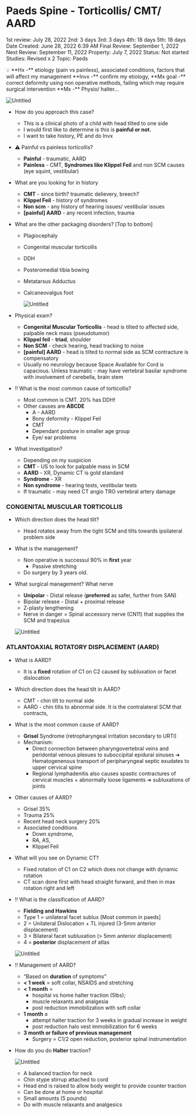 # Paeds Spine - Torticollis/ CMT/ AARD

1st review: July 28, 2022
2nd: 3 days
3rd: 3 days
4th: 18 days
5th: 18 days
Date Created: June 28, 2022 6:39 AM
Final Review: September 1, 2022
Next Review: September 11, 2022
Property: July 7, 2022
Status: Not started
Studies: Revised x 2
Topic: Paeds

<aside>
💡 **Hx -** etiology (pain vs painless), associated conditions, factors that will affect my management
**Invx -** confirm my etiology, 
**Mx goal -** correct deformity using non operative methods, failing which may require surgical intervention
**Mx -** Physio/ halter…

</aside>

![Untitled](Paeds%20Spine%20-%20Torticollis%20CMT%20AARD%20b8399e2a3d5f47949b3966026c720e55/Untitled.png)

- How do you approach this case?
    - This is a clinical photo of a child with head tilted to one side
    - I would first like to determine is this is **painful or not.**
    - I want to take history, PE and do Invx
- ⚠️ Painful vs painless torticollis?
    - **Painful** - traumatic, AARD
    - **Painless** - CMT, **Syndromes like Klippel Feil** and non SCM causes (eye squint, vestibular)
- What are you looking for in history
    - **CMT** - since birth? traumatic delievery, breech?
    - **Klippel Feil** - history of syndromes
    - **Non scm** - any history of hearing issues/ vestibular issues
    - **[painful] AARD** - any recent infection, trauma

- What are the other packaging disorders? [Top to bottom]
    - Plagiocephaly
    - Congenital muscular torticollis
    - DDH
    - Posteromedial tibia bowing
    - Metatarsus Adductus
    - Calcaneovalgus foot
        
        ![Untitled](Tibia%20Bowing%20c593e344ca064b39ba4f73142a0cd83b/Untitled.png)
        
- Physical exam?
    - **Congenital Muscular Torticollis** - head is tilted to affected side, palpable neck mass (pseudotumor)
    - **Klippel feil** - **triad**, shoulder
    - **Non SCM**  - check hearing, head tracking to noise
    - **[painful] AARD** - head is tilted to normal side as SCM contracture is compensatory
    - Usually no neurology because Space Available for Cord is capacious. Unless traumatic - may have vertebral basilar syndrome with involvement of cerebella, brain stem
- ‼️ What is the most common cause of torticollis?
    - Most common is CMT. 20% has DDH!
    - Other causes are **ABCDE**
        - A - AARD
        - Bony deformity - Klippel Feil
        - CMT
        - Dependant posture in smaller age group
        - Eye/ ear problems
- What investigation?
    - Depending on my suspicion
    - **CMT** - US to look for palpable mass in SCM
    - **AARD** - XR, Dynamic CT is gold standard
    - **Syndrome** - XR
    - **Non syndrome** - hearing tests, vestibular tests
    - If traumatic - may need CT angio TRO vertebral artery damage

### CONGENITAL MUSCULAR TORTICOLLIS

- Which direction does the head tilt?
    - Head rotates away from the tight SCM and tilts towards ipsilateral problem side
- What is the management?
    - Non operative is successul 90% in **first** year
        - Passive stretching
    - Do surgery by 3 years old.
- What surgical management? What nerve
    - **Unipolar** - Distal release (**preferred** as safer, further from SAN)
    - Bipolar release - Distal + proximal release
    - Z-plasty lengthening
    - Nerve in danger = Spinal accessory nerve (CN11) that supplies the SCM and trapezius
    
    ![Untitled](Paeds%20Spine%20-%20Torticollis%20CMT%20AARD%20b8399e2a3d5f47949b3966026c720e55/Untitled%201.png)
    

### ATLANTOAXIAL ROTATORY DISPLACEMENT (AARD)

- What is AARD?
    - It is a **fixed** rotation of C1 on C2 caused by subluxation or facet dislocation
- Which direction does the head tilt in AARD?
    - CMT - chin tilt to normal side
    - AARD - chin tilts to abnormal side. It is the contralateral SCM that contracts,
- What is the most common cause of AARD?
    - **Grisel** Syndrome (retropharyngeal irritation secondary to URTI)
    - Mechanism:
        - Direct connection between pharyngovertebral veins and peridontal venous plexues to suboccipital epidural sinuses ➔ Hematogenenous transport of peripharyngeal septic exudates to upper cervical spine
        - Regional lymphadenitis also causes spastic contractures of cervical muscles + abnormally loose ligaments ➔ subluxations of joints
- Other causes of AARD?
    - Grisel 35%
    - Trauma 25%
    - Recent head neck surgery 20%
    - Associated conditions
        - Down syndrome,
        - RA, AS,
        - Klippel Feil
- What will you see on Dynamic CT?
    - Fixed rotation of C1 on C2 which does not change with dynamic rotation
    - CT scan done first with head straight forward, and then in max rotation right and left
- ‼️ What is the classification of AARD?
    - **Fielding and Hawkins**
    - Type 1 = unilateral facet sublux [Most common in paeds]
    - 2 = Unilateral Dislocation + TL injured (3-5mm anterior displacement)
    - 3 = Bilateral facet subluxation (> 5mm anterior displacement)
    - 4 = **posterior** displacement of atlas
    
    ![Untitled](Paeds%20Spine%20-%20Torticollis%20CMT%20AARD%20b8399e2a3d5f47949b3966026c720e55/Untitled%202.png)
    
- ‼️ Management of AARD?
    - “Based on **duration** of symptoms”
    - **< 1 week** = soft collar, NSAIDS and stretching
    - **< 1 month** =
        - hospital vs home halter traction (5lbs);
        - muscle relaxants and analgesia
        - post reduction immobilization with soft collar
    - **1 month =**
        - attempt halter traction for 3 weeks in gradual increase in weight
        - post reduction halo vest immobilization for 6 weeks
    - **3 month or failure of previous management**
        - Surgery = C1/2 open reduction, posterior spinal instrumentation
- How do you do **Halter** traction?
    
    ![Untitled](Paeds%20Spine%20-%20Torticollis%20CMT%20AARD%20b8399e2a3d5f47949b3966026c720e55/Untitled%203.png)
    
    - A balanced traction for neck
    - Chin stype stirrup attached to cord
    - Head end is raised to allow body weight to provide counter traction
    - Can be done at home or hospital
    - Small amounts (5 pounds)
    - Do with muscle relaxants and analgesics